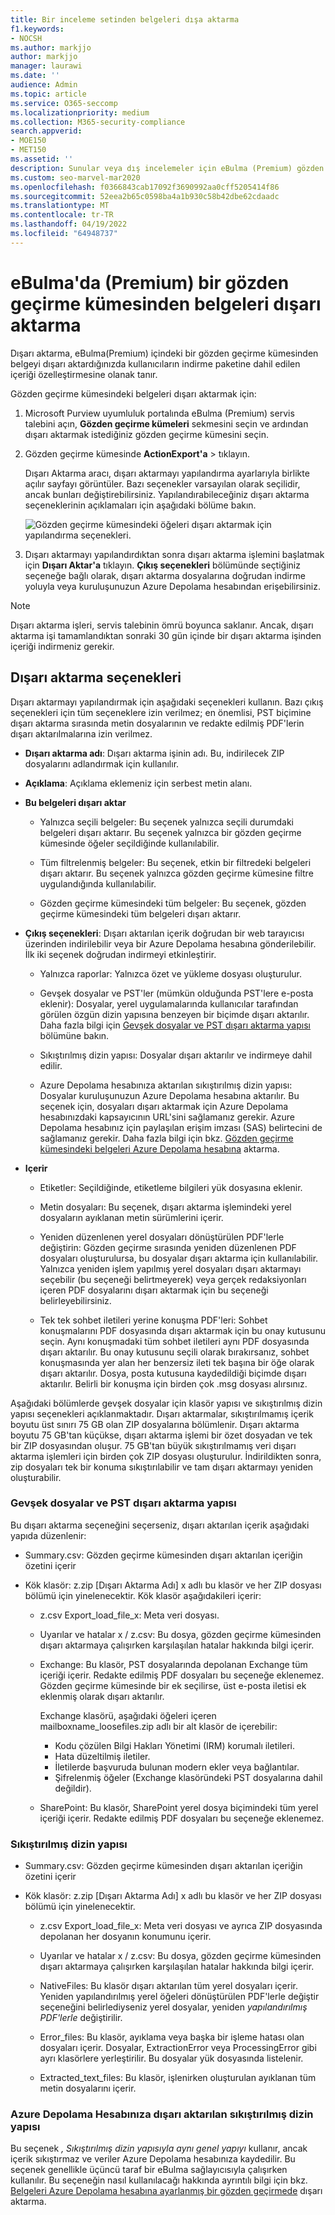 ```yaml
---
title: Bir inceleme setinden belgeleri dışa aktarma
f1.keywords:
- NOCSH
ms.author: markjjo
author: markjjo
manager: laurawi
ms.date: ''
audience: Admin
ms.topic: article
ms.service: O365-seccomp
ms.localizationpriority: medium
ms.collection: M365-security-compliance
search.appverid:
- MOE150
- MET150
ms.assetid: ''
description: Sunular veya dış incelemeler için eBulma (Premium) gözden geçirme kümesinden içerik seçmeyi ve dışarı aktarmayı öğrenin.
ms.custom: seo-marvel-mar2020
ms.openlocfilehash: f0366843cab17092f3690992aa0cff5205414f86
ms.sourcegitcommit: 52eea2b65c0598ba4a1b930c58b42dbe62cdaadc
ms.translationtype: MT
ms.contentlocale: tr-TR
ms.lasthandoff: 04/19/2022
ms.locfileid: "64948737"
---
```

# <a name="export-documents-from-a-review-set-in-ediscovery-premium"></a>eBulma'da (Premium) bir gözden geçirme kümesinden belgeleri dışarı aktarma

Dışarı aktarma, eBulma(Premium) içindeki bir gözden geçirme kümesinden belgeyi dışarı aktardığınızda kullanıcıların indirme paketine dahil edilen içeriği özelleştirmesine olanak tanır.

Gözden geçirme kümesindeki belgeleri dışarı aktarmak için:

1. Microsoft Purview uyumluluk portalında eBulma (Premium) servis talebini açın, **Gözden geçirme kümeleri** sekmesini seçin ve ardından dışarı aktarmak istediğiniz gözden geçirme kümesini seçin.

2. Gözden geçirme kümesinde **ActionExport'a** >  tıklayın.

   Dışarı Aktarma aracı, dışarı aktarmayı yapılandırma ayarlarıyla birlikte açılır sayfayı görüntüler. Bazı seçenekler varsayılan olarak seçilidir, ancak bunları değiştirebilirsiniz. Yapılandırabileceğiniz dışarı aktarma seçeneklerinin açıklamaları için aşağıdaki bölüme bakın.

   ![Gözden geçirme kümesindeki öğeleri dışarı aktarmak için yapılandırma seçenekleri.](../media/bcfc72c7-4a01-4697-9e16-2965b7f04fdb.png)

3. Dışarı aktarmayı yapılandırdıktan sonra dışarı aktarma işlemini başlatmak için **Dışarı Aktar'a** tıklayın. **Çıkış seçenekleri** bölümünde seçtiğiniz seçeneğe bağlı olarak, dışarı aktarma dosyalarına doğrudan indirme yoluyla veya kuruluşunuzun Azure Depolama hesabından erişebilirsiniz.

> [!NOTE]
> Dışarı aktarma işleri, servis talebinin ömrü boyunca saklanır. Ancak, dışarı aktarma işi tamamlandıktan sonraki 30 gün içinde bir dışarı aktarma işinden içeriği indirmeniz gerekir.

## <a name="export-options"></a>Dışarı aktarma seçenekleri

Dışarı aktarmayı yapılandırmak için aşağıdaki seçenekleri kullanın. Bazı çıkış seçenekleri için tüm seçeneklere izin verilmez; en önemlisi, PST biçimine dışarı aktarma sırasında metin dosyalarının ve redakte edilmiş PDF'lerin dışarı aktarılmalarına izin verilmez.

- **Dışarı aktarma adı**: Dışarı aktarma işinin adı. Bu, indirilecek ZIP dosyalarını adlandırmak için kullanılır.

- **Açıklama**: Açıklama eklemeniz için serbest metin alanı.

- **Bu belgeleri dışarı aktar**

  - Yalnızca seçili belgeler: Bu seçenek yalnızca seçili durumdaki belgeleri dışarı aktarır. Bu seçenek yalnızca bir gözden geçirme kümesinde öğeler seçildiğinde kullanılabilir.
  
  - Tüm filtrelenmiş belgeler: Bu seçenek, etkin bir filtredeki belgeleri dışarı aktarır. Bu seçenek yalnızca gözden geçirme kümesine filtre uygulandığında kullanılabilir.
  
  - Gözden geçirme kümesindeki tüm belgeler: Bu seçenek, gözden geçirme kümesindeki tüm belgeleri dışarı aktarır.

- **Çıkış seçenekleri**: Dışarı aktarılan içerik doğrudan bir web tarayıcısı üzerinden indirilebilir veya bir Azure Depolama hesabına gönderilebilir. İlk iki seçenek doğrudan indirmeyi etkinleştirir.
  
  - Yalnızca raporlar: Yalnızca özet ve yükleme dosyası oluşturulur.
  
  - Gevşek dosyalar ve PST'ler (mümkün olduğunda PST'lere e-posta eklenir): Dosyalar, yerel uygulamalarında kullanıcılar tarafından görülen özgün dizin yapısına benzeyen bir biçimde dışarı aktarılır.  Daha fazla bilgi için [Gevşek dosyalar ve PST dışarı aktarma yapısı](#loose-files-and-pst-export-structure) bölümüne bakın.
  
  - Sıkıştırılmış dizin yapısı: Dosyalar dışarı aktarılır ve indirmeye dahil edilir.
  
  - Azure Depolama hesabınıza aktarılan sıkıştırılmış dizin yapısı: Dosyalar kuruluşunuzun Azure Depolama hesabına aktarılır. Bu seçenek için, dosyaları dışarı aktarmak için Azure Depolama hesabınızdaki kapsayıcının URL'sini sağlamanız gerekir. Azure Depolama hesabınız için paylaşılan erişim imzası (SAS) belirtecini de sağlamanız gerekir. Daha fazla bilgi için bkz. [Gözden geçirme kümesindeki belgeleri Azure Depolama hesabına](download-export-jobs.md) aktarma.

- **Içerir**
  
  - Etiketler: Seçildiğinde, etiketleme bilgileri yük dosyasına eklenir.
  
  - Metin dosyaları: Bu seçenek, dışarı aktarma işlemindeki yerel dosyaların ayıklanan metin sürümlerini içerir.
  
  - Yeniden düzenlenen yerel dosyaları dönüştürülen PDF'lerle değiştirin: Gözden geçirme sırasında yeniden düzenlenen PDF dosyaları oluşturulursa, bu dosyalar dışarı aktarma için kullanılabilir. Yalnızca yeniden işlem yapılmış yerel dosyaları dışarı aktarmayı seçebilir (bu seçeneği belirtmeyerek) veya gerçek redaksiyonları içeren PDF dosyalarını dışarı aktarmak için bu seçeneği belirleyebilirsiniz.

  - Tek tek sohbet iletileri yerine konuşma PDF'leri: Sohbet konuşmalarını PDF dosyasında dışarı aktarmak için bu onay kutusunu seçin. Aynı konuşmadaki tüm sohbet iletileri aynı PDF dosyasında dışarı aktarılır. Bu onay kutusunu seçili olarak bırakırsanız, sohbet konuşmasında yer alan her benzersiz ileti tek başına bir öğe olarak dışarı aktarılır. Dosya, posta kutusuna kaydedildiği biçimde dışarı aktarılır. Belirli bir konuşma için birden çok .msg dosyası alırsınız.

Aşağıdaki bölümlerde gevşek dosyalar için klasör yapısı ve sıkıştırılmış dizin yapısı seçenekleri açıklanmaktadır. Dışarı aktarmalar, sıkıştırılmamış içerik boyutu üst sınırı 75 GB olan ZIP dosyalarına bölümlenir. Dışarı aktarma boyutu 75 GB'tan küçükse, dışarı aktarma işlemi bir özet dosyadan ve tek bir ZIP dosyasından oluşur. 75 GB'tan büyük sıkıştırılmamış veri dışarı aktarma işlemleri için birden çok ZIP dosyası oluşturulur. İndirildikten sonra, zip dosyaları tek bir konuma sıkıştırılabilir ve tam dışarı aktarmayı yeniden oluşturabilir.

### <a name="loose-files-and-pst-export-structure"></a>Gevşek dosyalar ve PST dışarı aktarma yapısı

Bu dışarı aktarma seçeneğini seçerseniz, dışarı aktarılan içerik aşağıdaki yapıda düzenlenir:

- Summary.csv: Gözden geçirme kümesinden dışarı aktarılan içeriğin özetini içerir

- Kök klasör: z.zip [Dışarı Aktarma Adı] x adlı bu klasör ve her ZIP dosyası bölümü için yinelenecektir. Kök klasör aşağıdakileri içerir:
  
  - z.csv Export_load_file_x: Meta veri dosyası.
  
  - Uyarılar ve hatalar x / z.csv: Bu dosya, gözden geçirme kümesinden dışarı aktarmaya çalışırken karşılaşılan hatalar hakkında bilgi içerir.
  
  - Exchange: Bu klasör, PST dosyalarında depolanan Exchange tüm içeriği içerir. Redakte edilmiş PDF dosyaları bu seçeneğe eklenemez. Gözden geçirme kümesinde bir ek seçilirse, üst e-posta iletisi ek eklenmiş olarak dışarı aktarılır.
  
    Exchange klasörü, aşağıdaki öğeleri içeren mailboxname_loosefiles.zip adlı bir alt klasör de içerebilir:

    - Kodu çözülen Bilgi Hakları Yönetimi (IRM) korumalı iletileri.
    - Hata düzeltilmiş iletiler.
    - İletilerde başvuruda bulunan modern ekler veya bağlantılar.
    - Şifrelenmiş öğeler (Exchange klasöründeki PST dosyalarına dahil değildir).
  
  - SharePoint: Bu klasör, SharePoint yerel dosya biçimindeki tüm yerel içeriği içerir. Redakte edilmiş PDF dosyaları bu seçeneğe eklenemez.

### <a name="condensed-directory-structure"></a>Sıkıştırılmış dizin yapısı

- Summary.csv: Gözden geçirme kümesinden dışarı aktarılan içeriğin özetini içerir

- Kök klasör: z.zip [Dışarı Aktarma Adı] x adlı bu klasör ve her ZIP dosyası bölümü için yinelenecektir.
  
  - z.csv Export_load_file_x: Meta veri dosyası ve ayrıca ZIP dosyasında depolanan her dosyanın konumunu içerir.
  
  - Uyarılar ve hatalar x / z.csv: Bu dosya, gözden geçirme kümesinden dışarı aktarmaya çalışırken karşılaşılan hatalar hakkında bilgi içerir.

  - NativeFiles: Bu klasör dışarı aktarılan tüm yerel dosyaları içerir. Yeniden yapılandırılmış yerel öğeleri dönüştürülen PDF'lerle değiştir seçeneğini belirlediyseniz yerel dosyalar, yeniden *yapılandırılmış PDF'lerle* değiştirilir.
  
  - Error_files: Bu klasör, ayıklama veya başka bir işleme hatası olan dosyaları içerir. Dosyalar, ExtractionError veya ProcessingError gibi ayrı klasörlere yerleştirilir. Bu dosyalar yük dosyasında listelenir.

  - Extracted_text_files: Bu klasör, işlenirken oluşturulan ayıklanan tüm metin dosyalarını içerir.

### <a name="condensed-directory-structure-exported-to-your-azure-storage-account"></a>Azure Depolama Hesabınıza dışarı aktarılan sıkıştırılmış dizin yapısı

Bu seçenek *, Sıkıştırılmış dizin yapısıyla aynı genel yapıyı* kullanır, ancak içerik sıkıştırmaz ve veriler Azure Depolama hesabınıza kaydedilir. Bu seçenek genellikle üçüncü taraf bir eBulma sağlayıcısıyla çalışırken kullanılır. Bu seçeneğin nasıl kullanılacağı hakkında ayrıntılı bilgi için bkz. [Belgeleri Azure Depolama hesabına ayarlanmış bir gözden geçirmede](download-export-jobs.md) dışarı aktarma.
